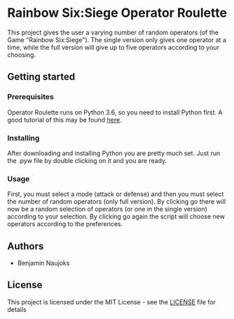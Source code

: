 # Rainbow Six:Siege Operator Roulette
This project gives the user a varying number of random operators (of the Game "Rainbow Six:Siege"). The single version only gives one operator at a time, while the full version will give up to five operators according to your choosing.
## Getting started
### Prerequisites
Operator Roulette runs on Python 3.6, so you need to install Python first. A good tutorial of this may be found [here](https://wiki.python.org/moin/BeginnersGuide/Download).
### Installing
After downloading and installing Python you are pretty much set. Just run the .pyw file by double clicking on it and you are ready.
### Usage
First, you must select a mode (attack or defense) and then you must select the number of random operators (only full version). By clicking go there will now be a random selection of operators (or one in the single version) according to your selection. By clicking go again the script will choose new operators according to the preferences.
## Authors
- Benjamin Naujoks
## License
This project is licensed under the MIT License - see the [LICENSE](r6-op-roulette/LICENSE) file for details
